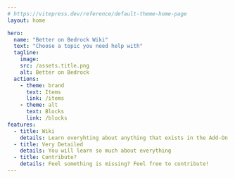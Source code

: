 ```yaml
---
# https://vitepress.dev/reference/default-theme-home-page
layout: home

hero:
  name: "Better on Bedrock Wiki"
  text: "Choose a topic you need help with"
  tagline:  
    image:
    src: /assets.title.png
    alt: Better on Bedrock
  actions:
    - theme: brand
      text: Items
      link: /items
    - theme: alt
      text: Blocks
      link: /blocks
features:
  - title: Wiki
    details: Learn everyhting about anything that exists in the Add-On
  - title: Very Detailed
    details: You will learn so much about everything
  - title: Contribute?
    details: Feel something is missing? Feel free to contribute!
---
```


